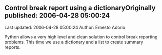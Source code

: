 ## Control break report using a dictionaryOriginally published: 2006-04-28 05:00:24 
Last updated: 2006-04-28 05:00:24 
Author: Ernesto Adorio 
 
Python allows a very high level and clean solution to control break reporting problems.  This time we use a dictionary and a list to create summary reports.